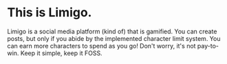 # This is Limigo.
Limigo is a social media platform (kind of) that is gamified. You can create posts, but only if you abide by the implemented character limit system. You can earn more characters to spend as you go! Don't worry, it's not pay-to-win. Keep it simple, keep it FOSS. 
